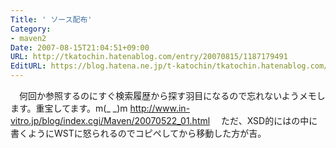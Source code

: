 ```yaml
---
Title: ' ソース配布'
Category:
- maven2
Date: 2007-08-15T21:04:51+09:00
URL: http://tkatochin.hatenablog.com/entry/20070815/1187179491
EditURL: https://blog.hatena.ne.jp/t-katochin/tkatochin.hatenablog.com/atom/entry/6653586347154755284
---
```


　何回か参照するのにすぐ検索履歴から探す羽目になるので忘れないようメモします。重宝してます。m(_ _)m
  http://www.in-vitro.jp/blog/index.cgi/Maven/20070522_01.html
　ただ、XSD的に<phase>は<execution>の中に書くようにWSTに怒られるのでコピペしてから移動した方が吉。
